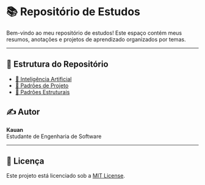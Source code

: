 # 📚 Repositório de Estudos

Bem-vindo ao meu repositório de estudos! Este espaço contém meus resumos, anotações e projetos de aprendizado organizados por temas.

---

## 📁 Estrutura do Repositório

- [📂 Inteligência Artificial](Inteligência-artificial/introducao.md)
- [📂 Padrões de Projeto](./padroes-de-projeto)
- [📂 Padrões Estruturais](./padroes-estruturais)




## ✍️ Autor

**Kauan**  
Estudante de Engenharia de Software  


---

## 📜 Licença

Este projeto está licenciado sob a [MIT License](./LICENSE).
